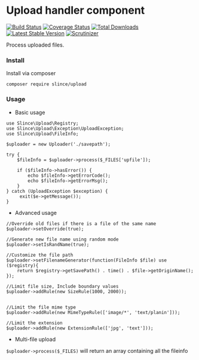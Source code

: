 # Upload handler component

[![Build Status](https://img.shields.io/travis/slince/upload/master.svg?style=flat-square)](https://travis-ci.org/slince/upload)
[![Coverage Status](https://img.shields.io/codecov/c/github/slince/upload.svg?style=flat-square)](https://codecov.io/github/slince/upload)
[![Total Downloads](https://img.shields.io/packagist/dt/slince/upload.svg?style=flat-square)](https://packagist.org/packages/slince/upload)
[![Latest Stable Version](https://img.shields.io/packagist/v/slince/upload.svg?style=flat-square&label=stable)](https://packagist.org/packages/slince/upload)
[![Scrutinizer](https://img.shields.io/scrutinizer/g/slince/upload.svg?style=flat-square)](https://scrutinizer-ci.com/g/slince/upload/?branch=master)

Process uploaded files.

### Install

Install via composer

```
composer require slince/upload
```

### Usage

- Basic usage
```
use Slince\Upload\Registry;
use Slince\Upload\Exception\UploadException;
use Slince\Upload\FileInfo;

$uploader = new Uploader('./savepath');

try {
    $fileInfo = $uploader->process($_FILES['upfile']);
    
    if ($fileInfo->hasError()) {
        echo $fileInfo->getErrorCode();
        echo $fileInfo->getErrorMsg();
    }
} catch (UploadException $exception) {
     exit($e->getMessage());
}

```

- Advanced usage

```
//Override old files if there is a file of the same name  
$uploader->setOverride(true);

//Generate new file name using random mode
$uploader->setIsRandName(true);

//Customize the file path
$uploader->setFilenameGenerator(function(FileInfo $file) use ($registry){
    return $registry->getSavePath() . time() . $file->getOriginName();
});

//Limit file size, Include boundary values
$uploader->addRule(new SizeRule(1000, 2000));


//Limit the file mime type
$uploader->addRule(new MimeTypeRule(['image/*', 'text/planin']));

//Limit the extension
$uploader->addRule(new ExtensionRule(['jpg', 'text']));
```

- Multi-file upload

`$uploader->process($_FILES)` will return an array containing all the fileinfo
